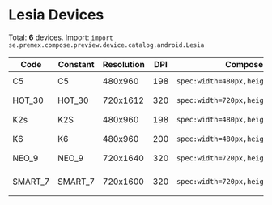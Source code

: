 # Lesia Devices

Total: **6** devices. Import: `import se.premex.compose.preview.device.catalog.android.Lesia`

| Code | Constant | Resolution | DPI | Compose Spec | Preview Usage |
|------|----------|------------|-----|-------------|---------------|
| C5 | C5 | 480x960 | 198 | `spec:width=480px,height=960px,dpi=198` | `@Preview(device = Lesia.C5)` |
| HOT_30 | HOT_30 | 720x1612 | 320 | `spec:width=720px,height=1612px,dpi=320` | `@Preview(device = Lesia.HOT_30)` |
| K2s | K2S | 480x960 | 198 | `spec:width=480px,height=960px,dpi=198` | `@Preview(device = Lesia.K2S)` |
| K6 | K6 | 480x960 | 200 | `spec:width=480px,height=960px,dpi=200` | `@Preview(device = Lesia.K6)` |
| NEO_9 | NEO_9 | 720x1640 | 320 | `spec:width=720px,height=1640px,dpi=320` | `@Preview(device = Lesia.NEO_9)` |
| SMART_7 | SMART_7 | 720x1600 | 320 | `spec:width=720px,height=1600px,dpi=320` | `@Preview(device = Lesia.SMART_7)` |

<!-- Generated automatically. Do not edit manually. -->
